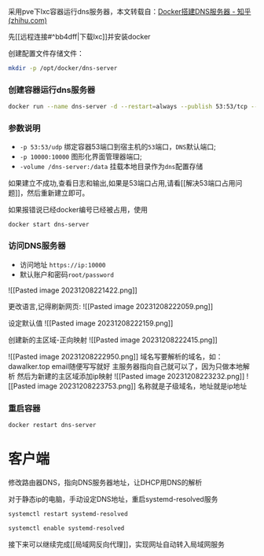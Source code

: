 采用pve下lxc容器运行dns服务器，本文转载自：[Docker搭建DNS服务器 - 知乎 (zhihu.com)](https://zhuanlan.zhihu.com/p/615495383)

先[[远程连接#^bb4dff|下载lxc]]并安装docker

创建配置文件存储文件：
```bash
mkdir -p /opt/docker/dns-server
```

### **创建容器运行dns服务器**

```bash
docker run --name dns-server -d --restart=always --publish 53:53/tcp --publish 53:53/udp --publish 10000:10000/tcp --volume /opt/docker/dns-server:/data sameersbn/bind:latest
```

### **参数说明**

- `-p 53:53/udp` 绑定容器53端口到宿主机的`53`端口，`DNS`默认端口;
- `-p 10000:10000` 图形化界面管理器端口;
- `-volume /dns-server:/data` 挂载本地目录作为`dns`配置存储


如果建立不成功,查看日志和输出,如果是53端口占用,请看[[解决53端口占用问题]]，然后重新建立即可。

如果报错说已经docker编号已经被占用，使用
```
docker start dns-server
```

### **访问DNS服务器**

- 访问地址 `https://ip:10000`
- 默认账户和密码`root/password`

![[Pasted image 20231208221422.png]]

更改语言,记得刷新网页:
![[Pasted image 20231208222059.png]]

设定默认值
![[Pasted image 20231208222159.png]]

创建新的主区域-正向映射
![[Pasted image 20231208222415.png]]

![[Pasted image 20231208222950.png]]
域名写要解析的域名，如：dawalker.top
email随便写写就好
主服务器指向自己就可以了，因为只做本地解析
然后为新建的主区域添加ip映射
![[Pasted image 20231208223232.png]]
![[Pasted image 20231208223753.png]]
名称就是子级域名，地址就是ip地址

### **重启容器**
```bash
docker restart dns-server
```

# 客户端

修改路由器DNS，指向DNS服务器地址，让DHCP用DNS的解析

对于静态ip的电脑，手动设定DNS地址，重启systemd-resolved服务
```bash
systemctl restart systemd-resolved

systemctl enable systemd-resolved
```

接下来可以继续完成[[局域网反向代理]]，实现网址自动转入局域网服务